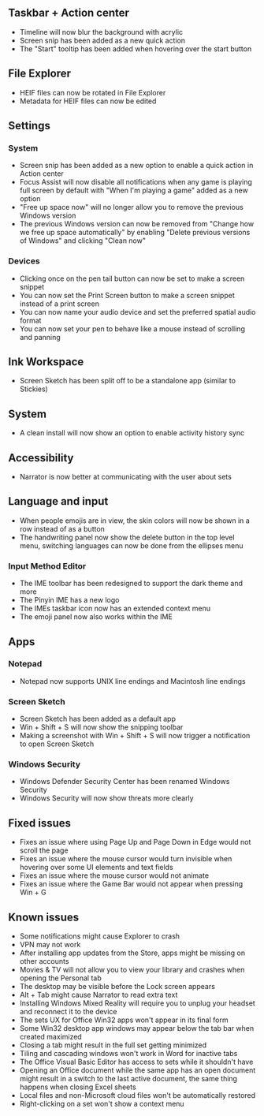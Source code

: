 ## Taskbar + Action center
- Timeline will now blur the background with acrylic
- Screen snip has been added as a new quick action
- The "Start" tooltip has been added when hovering over the start button

## File Explorer
- HEIF files can now be rotated in File Explorer
- Metadata for HEIF files can now be edited

## Settings
### System
- Screen snip has been added as a new option to enable a quick action in Action center
- Focus Assist will now disable all notifications when any game is playing full screen by default with "When I'm playing a game" added as a new option
- "Free up space now" will no longer allow you to remove the previous Windows version
- The previous Windows version can now be removed from "Change how we free up space automatically" by enabling "Delete previous versions of Windows" and clicking "Clean now"

### Devices
- Clicking once on the pen tail button can now be set to make a screen snippet
- You can now set the Print Screen button to make a screen snippet instead of a print screen
- You can now name your audio device and set the preferred spatial audio format
- You can now set your pen to behave like a mouse instead of scrolling and panning

## Ink Workspace
- Screen Sketch has been split off to be a standalone app (similar to Stickies)

## System
- A clean install will now show an option to enable activity history sync

## Accessibility
- Narrator is now better at communicating with the user about sets

## Language and input
- When people emojis are in view, the skin colors will now be shown in a row instead of as a button
- The handwriting panel now show the delete button in the top level menu, switching languages can now be done from the ellipses menu

### Input Method Editor
- The IME toolbar has been redesigned to support the dark theme and more
- The Pinyin IME has a new logo
- The IMEs taskbar icon now has an extended context menu
- The emoji panel now also works within the IME

## Apps
### Notepad
- Notepad now supports UNIX line endings and Macintosh line endings

### Screen Sketch
- Screen Sketch has been added as a default app
- Win + Shift + S will now show the snipping toolbar
- Making a screenshot with Win + Shift + S will now trigger a notification to open Screen Sketch

### Windows Security
- Windows Defender Security Center has been renamed Windows Security
- Windows Security will now show threats more clearly

## Fixed issues
- Fixes an issue where using Page Up and Page Down in Edge would not scroll the page
- Fixes an issue where the mouse cursor would turn invisible when hovering over some UI elements and text fields
- Fixes an issue where the mouse cursor would not animate
- Fixes an issue where the Game Bar would not appear when pressing Win + G

## Known issues
- Some notifications might cause Explorer to crash
- VPN may not work
- After installing app updates from the Store, apps might be missing on other accounts
- Movies & TV will not allow you to view your library and crashes when opening the Personal tab
- The desktop may be visible before the Lock screen appears
- Alt + Tab might cause Narrator to read extra text
- Installing Windows Mixed Reality will require you to unplug your headset and reconnect it to the device
- The sets UX for Office Win32 apps won't appear in its final form
- Some Win32 desktop app windows may appear below the tab bar when created maximized
- Closing a tab might result in the full set getting minimized
- Tiling and cascading windows won't work in Word for inactive tabs
- The Office Visual Basic Editor has access to sets while it shouldn't have
- Opening an Office document while the same app has an open document might result in a switch to the last active document, the same thing happens when closing Excel sheets
- Local files and non-Microsoft cloud files won't be automatically restored
- Right-clicking on a set won't show a context menu